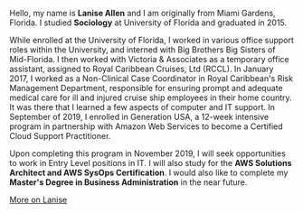 

Hello, my name is **Lanise Allen** and I am originally from Miami Gardens, Florida. I studied **Sociology** at University of Florida and graduated in 2015. 

While enrolled at the University of Florida, I worked in various office support roles within the University, and interned with Big Brothers Big Sisters of Mid-Florida. I then worked with Victoria & Associates as a temporary office assistant, assigned to Royal Caribbean Cruises, Ltd (RCCL). In January 2017, I worked as a Non-Clinical Case Coordinator in Royal Caribbean's Risk Management Department, responsible for ensuring prompt and adequate medical care for ill and injured cruise ship employees in their home country. It was there that I learned a few aspects of computer and IT support. In September of 2019, I enrolled in Generation USA, a 12-week intensive program in partnership with Amazon Web Services to become a Certified Cloud Support Practitioner.

Upon completing this program in November 2019, I will seek opportunities to work in Entry Level positions in IT. I will also study for the **AWS Solutions Architect and AWS SysOps Certification**. I would also like to complete my **Master's Degree in Business Administration** in the near future.

<a markdown="0" href="https://www.linkedin.com/in/laniseallen/" class="btn">More on Lanise</a>

[^1]: Example: *domain.com/category-name/post-title*
